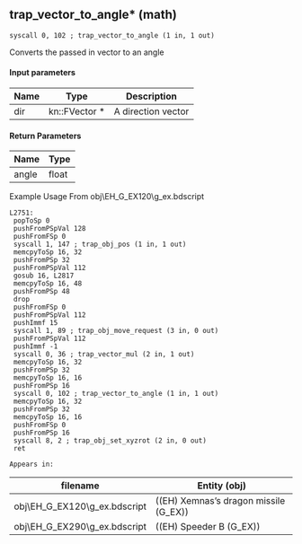 ## trap_vector_to_angle* (math)

`syscall 0, 102 ; trap_vector_to_angle (1 in, 1 out)`

Converts the passed in vector to an angle

#### Input parameters
| Name | Type | Description
|------|------|------------
| dir   | kn::FVector *   | A direction vector


#### Return Parameters
| Name | Type
|------|-----
| angle   | float   
Example Usage From obj\EH_G_EX120\g_ex.bdscript
```plaintext
L2751:
 popToSp 0
 pushFromPSpVal 128
 pushFromFSp 0
 syscall 1, 147 ; trap_obj_pos (1 in, 1 out)
 memcpyToSp 16, 32
 pushFromPSp 32
 pushFromPSpVal 112
 gosub 16, L2817
 memcpyToSp 16, 48
 pushFromPSp 48
 drop 
 pushFromFSp 0
 pushFromPSpVal 112
 pushImmf 15
 syscall 1, 89 ; trap_obj_move_request (3 in, 0 out)
 pushFromPSpVal 112
 pushImmf -1
 syscall 0, 36 ; trap_vector_mul (2 in, 1 out)
 memcpyToSp 16, 32
 pushFromPSp 32
 memcpyToSp 16, 16
 pushFromPSp 16
 syscall 0, 102 ; trap_vector_to_angle (1 in, 1 out)
 memcpyToSp 16, 32
 pushFromPSp 32
 memcpyToSp 16, 16
 pushFromFSp 0
 pushFromPSp 16
 syscall 8, 2 ; trap_obj_set_xyzrot (2 in, 0 out)
 ret
```





	Appears in:
| filename | Entity (obj)
|----------|-------------
| obj\EH_G_EX120\g_ex.bdscript       | ((EH) Xemnas’s dragon missile (G_EX))          
| obj\EH_G_EX290\g_ex.bdscript       | ((EH) Speeder B (G_EX))          



